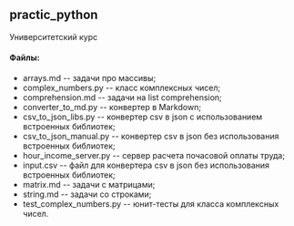 ## practic_python
Университетский курс

#### Файлы:
+ arrays.md -- задачи про массивы;
+ complex_numbers.py -- класс комплексных чисел;
+ comprehension.md -- задачи на list comprehension;
+ converter_to_md.py -- конвертер в Markdown;
+ csv_to_json_libs.py -- конвертер сsv в json с использованием встроенных библиотек;
+ csv_to_json_manual.py -- конвертер сsv в json без использования встроенных библиотек;
+ hour_income_server.py -- сервер расчета почасовой оплаты труда;
+ input.csv -- файл для конвертера сsv в json без использования встроенных библиотек;
+ matrix.md -- задачи с матрицами;
+ string.md -- задачи со строками;
+ test_complex_numbers.py -- юнит-тесты для класса комплексных чисел.
